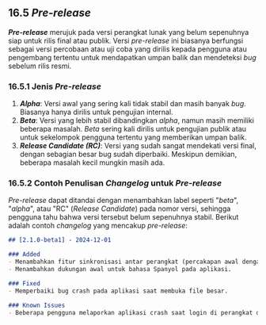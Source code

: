 ## 16.5 *Pre-release*

***Pre-release*** merujuk pada versi perangkat lunak yang belum sepenuhnya siap untuk rilis final atau publik. Versi *pre-release* ini biasanya berfungsi sebagai versi percobaan atau uji coba yang dirilis kepada pengguna atau pengembang tertentu untuk mendapatkan umpan balik dan mendeteksi *bug* sebelum rilis resmi.

### 16.5.1 Jenis *Pre-release*

1. ***Alpha***: Versi awal yang sering kali tidak stabil dan masih banyak *bug*. Biasanya hanya dirilis untuk pengujian internal.
2. ***Beta***: Versi yang lebih stabil dibandingkan *alpha*, namun masih memiliki beberapa masalah. *Beta* sering kali dirilis untuk pengujian publik atau untuk sekelompok pengguna tertentu yang memberikan umpan balik.
3. ***Release Candidate (RC)***: Versi yang sudah sangat mendekati versi final, dengan sebagian besar bug sudah diperbaiki. Meskipun demikian, beberapa masalah kecil mungkin masih ada.

### 16.5.2 Contoh Penulisan *Changelog* untuk *Pre-release*

*Pre-release* dapat ditandai dengan menambahkan label seperti "*beta*", "*alpha*", atau "RC" (*Release Candidate*) pada nomor versi, sehingga pengguna tahu bahwa versi tersebut belum sepenuhnya stabil. Berikut adalah contoh *changelog* yang mencakup *pre-release*:

```markdown
## [2.1.0-beta1] - 2024-12-01

### Added
- Menambahkan fitur sinkronisasi antar perangkat (percakapan awal dengan pengujian terbatas).
- Menambahkan dukungan awal untuk bahasa Spanyol pada aplikasi.

### Fixed
- Memperbaiki bug crash pada aplikasi saat membuka file besar.

### Known Issues
- Beberapa pengguna melaporkan aplikasi crash saat login di perangkat dengan Android 12.

```